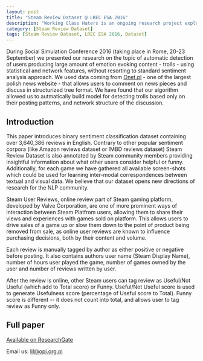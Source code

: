 ```yaml
---
layout: post
title: "Steam Review Dataset @ LREC ESA 2016"
description: "Working Class Haters is an ongoing research project exploring emotions in polarized discussions"
category: [Steam Review Dataset]
tags: [Steam Review Dataset, LREC ESA 2016, Dataset]
---
```


During Social Simulation Conference 2016 (taking place in Rome, 20-23 September) we presented our research on the topic of automatic detection of users producing large amount of emotion evoking content - trolls - using statistical and network features, without resorting to standard sentiment analysis approach. We used data coming from [Onet.pl](http://www.onet.pl) - one of the largest polish news website - that allows users to comment on news pieces and discuss in structurized tree format.  We have found that our algorithm allowed us to autmatically build model for detecting trolls based only on their posting patterns, and network structure of the discussion.

<!--more-->

## Introduction
This paper introduces binary sentiment classification dataset containing over 3,640,386 reviews in English. Contrary to other popular sentiment corpora (like Amazon reviews dataset or IMBD reviews dataset)  Steam Review Dataset is also annotated by Steam community members providing insightful information about what other users consider helpful or funny. Additionally, for each game we have gathered all available screen-shots which could be used for learning inter-modal correspondences between textual and visual data. We believe that our dataset opens new directions of research for the NLP community.

Steam User Reviews, online review part of Steam gaming platform, developed by Valve Corporation, are one of more prominent ways of interaction between Steam Platfrom users, allowing them to share their views and experiences with games sold on platform. This allows users to drive sales of a game up or slow them down to the point of product being removed from sale, as online user reviews are known to influence purchasing decisions, both by their content and volume.

Each review is manually tagged by author as either positive or negative before posting. It also contains authors user name (Steam Display Name), number of hours user played the game, number of games owned by the user and number of reviews written by user.

After the review is online, other Steam users can tag review as Useful/Not Useful (which add to Total score) or Funny. Useful/Not Useful score is used to generate Usefulness score (percentage of Useful score to Total). Funny score is different -- it does not count into total, and allows user to tag review as Funny only.

## Full paper
[Available on ResearchGate](https://www.researchgate.net/publication/311674886_Working_class_haters_Detecting_time_patterns_in_negative_speech_in_Polish_political_forums)

Email us: lil@opi.org.pl
